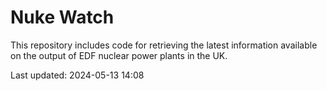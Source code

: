 # Nuke Watch

This repository includes code for retrieving the latest information available on the output of EDF nuclear power plants in the UK.

Last updated: 2024-05-13 14:08